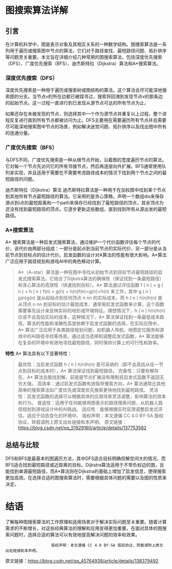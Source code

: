 # 图搜索算法详解
## 引言
在计算机科学中，图是表示对象及其相互关系的一种数学结构。图搜索算法是一系列用于遍历或搜索图中节点的算法，它们对于路径查找、最短路径问题、拓扑排序等问题至关重要。本文旨在详细介绍几种常用的图搜索算法，包括深度优先搜索（DFS）、广度优先搜索（BFS）、迪杰斯特拉（Dijkstra）算法和A*搜索算法。

### 深度优先搜索（DFS）
深度优先搜索是一种用于遍历或搜索树或图结构的算法。这个算法会尽可能深地搜索图的分支。当节点v的所在边都已被探寻过，搜索将回溯到发现节点v的那条边的起始节点。这一过程一直进行到已发现从源节点可达的所有节点为止。

如果还存在未被发现的节点，则选择其中一个作为源节点并重复以上过程，整个进程反复进行直到所有节点都被访问为止。DFS主要用在需要遍历所有节点并且需要尽可能深地搜索图中节点的场景，例如解决迷宫问题、拓扑排序以及找出图中所有的连通分量。

### 广度优先搜索（BFS）
与DFS不同，广度优先搜索是一种从根节点开始，沿着图的宽度遍历节点的算法。它对每一个节点先访问它的所有邻接节点，然后再逐层向外扩展。BFS通常使用队列来实现，并且适用于需要在不需要考虑路径成本的情况下找到两个节点之间的最短路径的问题。

迪杰斯特拉（Dijkstra）算法
迪杰斯特拉算法是一种用于在加权图中找到某个节点到其他所有节点最短路径的算法。它采用的是贪心策略，声明一个数组dis来保存源点到i点的最短距离和一个path来保存已经找到了最短路径的顶点，其余顶点为还没有找到最短路径的顶点。它逐步更新这些数组，直到找到所有从源出发的最短路径。

### A\*搜索算法
A\* 搜索算法是一种启发式搜索算法，通过维护一个代价函数评估每个节点的代价，该代价由两部分组成：一部分是起点到当前节点的实际代价，另一部分是从当前节点到目标点的估计代价。启发函数的设计对A算法的性能有很大影响。A\*算法广泛应用于路径规划和游戏AI中的角色移动计算。

> A*（A-star）算法是一种在图中寻找从初始节点到目标节点最短路径的启发式搜索算法。它结合了Dijkstra算法的确保性（保证找到一条最短路径）和贪心算法的高效性（快速找到目标）。A* 算法通过评估函数 f ( n ) = g ( n ) + h ( n ) f(n) = g(n) + h(n)f(n)=g(n)+h(n) 来工作，其中 g ( n ) g(n)g(n) 是从起始点到任何顶点 n nn 的实际成本，而 h ( n ) h(n)h(n) 是从顶点 n nn 到目标的估计最低成本，通常用启发式函数来计算，这个函数需要事先设计来反映实际的地形或环境特征。理想情况下，h ( n ) h(n)h(n) 应该不会高估实际的成本，这种情况下，A* 算法保证找到一条最低成本路径。算法的性能和准确性高度依赖于启发式函数的选择。在实际应用中，A* 算法广泛应用于各类路径规划问题，如机器人导航、地图定位服务和游戏中的AI路径寻找等场景。通过适当选择和调整启发式函数，A* 算法能够在复杂的环境中有效地寻找最短路径，同时保持计算上的可行性和效率。 

**特性**
A* 算法具有以下显著特性：
> 最优性：当启发式函数 h ( n ) h(n)h(n) 是可采纳的（即不会高估从任一节点到目标的成本时），A* 算法保证找到最短路径。
> 完备性：只要有解存在，A* 算法总能找到解，前提是节点扩展没有限制且启发式函数不返回无穷大值。
> 高效率：通过启发式函数有效指导搜索方向，A* 算法通常比其他简单的搜索算法如广度优先或深度优先搜索更快地找到最短路径。
> 灵活性：启发式函数的选择可以根据具体的应用场景灵活调整，影响算法的效率和行为。
> 普适性：适用于任何能够用图表示的路径搜索问题，从机器人路径规划到游戏设计中的AI挑战。
> 适应性：能够根据实时反馈调整启发式评估，适应于动态变化的环境中。
> 				版权声明：本文遵循 CC 4.0 BY-SA 版权协议，转载请附上原文出处链接和本声明。
>				原文链接：https://blog.csdn.net/qq_51929160/article/details/137753582

## 总结与比较
DFS和BFS是最基本的图遍历方法，其中DFS适合目标明确但解空间大的情况，而BFS适合找到最短路径或近距离的目标。Dijkstra算法适用于不带负权边的图，且能找到单源最短路径，而A*算法则在Dijkstra的基础上增加了启发信息，使得搜索更加高效。在选择合适的图搜索算法时，需要根据具体问题的需要以及图的性质来决定。

# 结语
了解每种图搜索算法的工作原理和适用场景对于解决实际问题至关重要。随着计算需求的不断增长，对这些经典算法的理解和应用变得更加重要。在面对具体的图搜索问题时，选择合适的算法可以有效地提高解决问题的效率和效果。

```
					版权声明：本文遵循 CC 4.0 BY-SA 版权协议，转载请附上原文出处链接和本声明。
```

原文链接：https://blog.csdn.net/qq_45764938/article/details/138379492